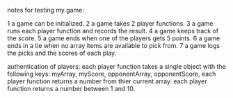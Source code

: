 
  notes for testing my game:

  1 a game can be initialized.
  2 a game takes 2 player functions.
  3 a game runs each player function and records the result.
  4 a game keeps track of the score.
  5 a game ends when one of the players gets 5 points.
  6 a game ends in a tie when no array items are available to pick from.
  7 a game logs the picks and the scores of each play.

  authentication of players:
  each player function takes a single object with the following keys:
    myArray,
    myScore,
    opponentArray,
    opponentScore,
  each player function returns a number from thier current array.
  each player function returns a number between 1 and 10.
